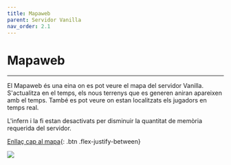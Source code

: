 ```yaml
---
title: Mapaweb
parent: Servidor Vanilla
nav_order: 2.1
---
```


# Mapaweb

---

El Mapaweb és una eina on es pot veure el mapa del servidor Vanilla. S'actualitza en el temps, els nous terrenys que es generen aniran apareixen amb el temps. També es pot veure on estan localitzats els jugadors en temps real. 

L'infern i la fi estan desactivats per disminuir la quantitat de memòria requerida del servidor.

[Enllaç cap al mapa](http://vanilla.megacat.cat){: .btn .flex-justify-between}

![](foto_mapaweb.png)


